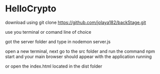 # HelloCrypto

download using git clone https://github.com/jolaya182/backStage.git

use you terminal or comand line of choice

got the server folder and type in nodemon server.js 

open a new terminal, next go to the src folder and run the command npm start and your main browser should appear with the application running

or open the index.html located in the dist folder